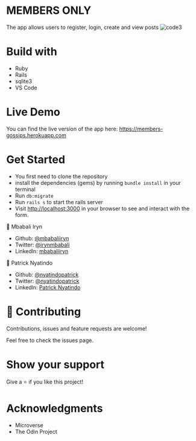 # MEMBERS ONLY
The app allows users to register, login, create and view posts
![code3](https://user-images.githubusercontent.com/48393059/81827840-d3f9d580-9541-11ea-8974-cf37b24c41db.png  
)

# Build with

- Ruby
- Rails
- sqlite3
- VS Code

# Live Demo
You can find the live version of the app here: https://members-gossips.herokuapp.com

# Get Started

- You first need to clone the repository
- install the dependencies (gems) by running `bundle install` in your terminal
- Run `db:migrate`
- Run `rails s` to start the rails server
- Visit [http://localhost:3000](http://localhost:3000) in your browser to see and interact with the form.

👤 Mbabali Iryn

- Github: [@mbabaliiryn](https://github.com/mbabaliiryn)
- Twitter: [@irynmbabali](https://twitter.com/irynmbabali)
- Linkedln: [mbabaliiryn](https://www.linkedin.com/in/mbabaliiryn)


👤 Patrick Nyatindo

- Github: [@nyatindopatrick](https://github.com/nyatindopatrick)
- Twitter: [@nyatindopatrick](https://twitter.com/nyatindopatrick)
- Linkedln: [Patrick Nyatindo](https://www.linkedin.com/in/nyatindopateick)
# 🤝 Contributing

Contributions, issues and feature requests are welcome!

Feel free to check the issues page.

# Show your support

Give a ⭐️ if you like this project!

# Acknowledgments

- Microverse
- The Odin Project